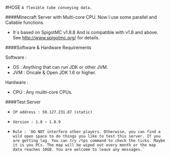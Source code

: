 #HOSE
`A flexible tube conveying data.`

####Minecraft Server with Multi-core CPU.
Now I use some parallel and Callable functions.

*   It`s based on SpigotMC v1.8.8 And is compatible with v1.8 and above. See http://www.spigotmc.org/ for details.

####Software & Hardware Requirements

Software :
*   OS : Anything that can run JDK or other JVM.
*   JVM : Oricale & Open JDK 1.6 or higher.

Hardware :
*   CPU : Any muilti-core CPUs.

####Test Server
*     IP address : 59.127.231.87 (static)
*     Version : 1.8 ~ 1.8.9
*     Rule : `DO NOT interfere other players. Otherwise, you can find a wild open space to do things you like to test this server. If you are getting lag. You can try /tps command to check the ticks. Maybe it is you PCs. The map will be wiped out every month or the map data reaches 10GB. You are welcome to leave any messages.`     
